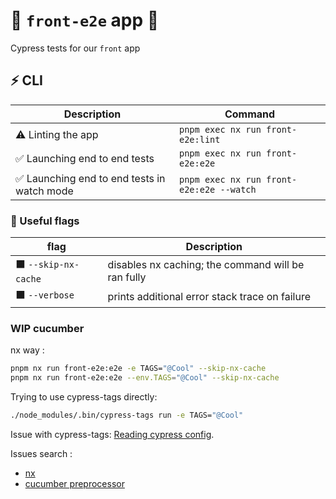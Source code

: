 # 🚀 `front-e2e` app 🚀

Cypress tests for our `front` app

## ⚡ CLI

| Description                                 | Command                                  |
| ------------------------------------------- | ---------------------------------------- |
| ⚠️ Linting the app                          | `pnpm exec nx run front-e2e:lint`        |
| ✅ Launching end to end tests               | `pnpm exec nx run front-e2e:e2e`         |
| ✅ Launching end to end tests in watch mode | `pnpm exec nx run front-e2e:e2e --watch` |

### 🔶 Useful flags

| flag                 | Description                                        |
| -------------------- | -------------------------------------------------- |
| ⬛ `--skip-nx-cache` | disables nx caching; the command will be ran fully |
| ⬛ `--verbose`       | prints additional error stack trace on failure     |

### WIP cucumber

nx way :

```bash
pnpm nx run front-e2e:e2e -e TAGS="@Cool" --skip-nx-cache
pnpm nx run front-e2e:e2e --env.TAGS="@Cool" --skip-nx-cache
```

Trying to use cypress-tags directly:

```bash
./node_modules/.bin/cypress-tags run -e TAGS="@Cool"
```

Issue with cypress-tags: [Reading cypress config](https://github.com/TheBrainFamily/cypress-cucumber-preprocessor/blob/7031d0283330bca814d6923d35d984224622b4cf/cypress-tags.js#L33).

Issues search :

- [nx](https://github.com/nrwl/nx/search?q=cucumber&type=issues)
- [cucumber preprocessor](https://github.com/TheBrainFamily/cypress-cucumber-preprocessor/search?q=monorepo&type=issues)
